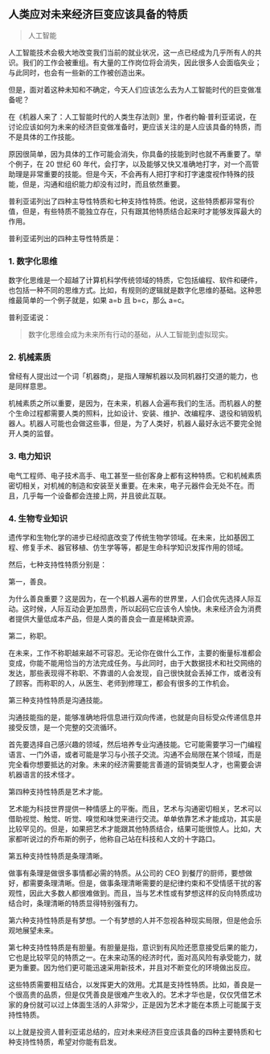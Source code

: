 ## 人类应对未来经济巨变应该具备的特质

> 人工智能

人工智能技术会极大地改变我们当前的就业状况，这一点已经成为几乎所有人的共识。我们的工作会被重组。有大量的工作岗位将会消失，因此很多人会面临失业；与此同时，也会有一些新的工作被创造出来。

但是，面对着这种未知和不确定，今天人们应该怎么去为人工智能时代的巨变做准备呢？

在《机器人来了：人工智能时代的人类生存法则》里，作者约翰·普利亚诺说，在讨论应该如何为未来的经济巨变做准备时，更应该关注的是人应该具备的特质，而不是具体的工作技能。

原因很简单，因为具体的工作可能会消失，你具备的技能到时也就不再重要了。举个例子，在 20 世纪 60 年代，会打字，以及能够又快又准确地打字，对一个高管助理是非常重要的技能。但是今天，不会再有人把打字和打字速度视作特殊的技能，但是，沟通和组织能力却没有过时，而且依然重要。

普利亚诺列出了四种主导性特质和七种支持性特质。他说，这些特质都非常有价值，但是，有些特质不能独立存在，只有跟其他特质结合起来时才能够发挥最大的作用。

普利亚诺列出的四种主导性特质是：

### 1. 数字化思维

数字化思维是一个超越了计算机科学传统领域的特质，它包括编程、软件和硬件，也包括一种不同的思维方式。比如，有规则的逻辑就是数字化思维的基础。这种思维最简单的一个例子就是，如果 a=b 且 b=c，那么 a=c。

普利亚诺说：

> 数字化思维会成为未来所有行动的基础，从人工智能到虚拟现实。

### 2. 机械素质

曾经有人提出过一个词「机器商」，是指人理解机器以及同机器打交道的能力，也是同样意思。

机械素质之所以重要，是因为，在未来，机器人会遍布我们的生活。而机器人的整个生命过程都需要人类的照料，比如设计、安装、维护、改编程序、退役和销毁机器人。机器人可能也会做这些事，但是，为了人类好，机器人最好永远不要完全抛开人类的监督。

### 3. 电力知识

电气工程师、电子技术高手、电工甚至一些创客身上都有这种特质。它和机械素质密切相关，对机械的制造和安装至关重要。在未来，电子元器件会无处不在。而且，几乎每一个设备都会连接上网，并且彼此互联。

### 4. 生物专业知识

遗传学和生物化学的进步已经彻底改变了传统生物学领域。在未来，比如基因工程、修复手术、器官移植、仿生学等等，都是生命科学知识发挥作用的领域。

然后，七种支持性特质分别是：

第一，善良。

为什么善良重要？这是因为，在一个机器人遍布的世界里，人们会优先选择人际互动。这时候，人际互动会更加昂贵，所以起码它应该令人愉快。未来经济会为消费者提供大量低成本产品，但是人类的善良会一直是稀缺资源。

第二，称职。

在未来，工作不称职越来越不可容忍。无论你在做什么工作，主要的衡量标准都会变成，你能不能用恰当的方法完成任务。与此同时，由于大数据技术和社交网络的发达，那些表现得不称职、不靠谱的人会发现，自己很快就会丢掉工作，或者没有了顾客。而称职的人，从医生、老师到修理工，都会有很多的工作机会。

第三种支持性特质是沟通技能。

沟通技能指的是，能够准确地将信息进行双向传递，也就是向目标受众传递信息并接受反馈，是一个完整的交流循环。

首先要选择自己感兴趣的领域，然后培养专业沟通技能。它可能需要学习一门编程语言、一门外语，或者可能是学习与小孩子交流。沟通不会局限在某个领域，而是完全看你想要抵达的对象。未来的经济需要能言善道的营销类型人才，也需要会讲机器语言的技术怪才。

第四种支持性特质是艺术才能。

艺术能为科技世界提供一种情感上的平衡。而且，艺术与沟通密切相关，艺术可以借助视觉、触觉、听觉、嗅觉和味觉来进行交流。单单依靠艺术才能成功，其实是比较罕见的。但是，如果把艺术才能跟其他特质结合，结果可能很惊人。比如，大家都听说过的乔布斯的例子，他称自己站在科技和人文的十字路口。

第五种支持性特质是条理清晰。

做事有条理是做很多事情都必需的特质。从公司的 CEO 到餐厅的厨师，要想做好，都需要条理清晰。但是，做事条理清晰需要的是纪律约束和不受情感干扰的客观性，因此大多数人都很难做到。而且，当与艺术性或有梦想这样的反向特质成功结合时，条理清晰的特质显得特别强有力。

第六种支持性特质是有梦想。一个有梦想的人并不忽视各种现实局限，但是他会乐观地展望未来。

第七种支持性特质是有胆量。有胆量是指，意识到有风险还愿意接受后果的能力，它也是比较罕见的特质之一。在未来动荡的经济时代，面对高风险有承受能力，就更为重要。因为他们更可能迅速采用新技术，并且对不断变化的环境做出反应。

这些特质需要相互结合，以发挥更大的效用。尤其是支持性特质。比如，善良是一个很高贵的品质，但是仅凭善良是很难产生收入的。艺术才华也是，仅仅凭借艺术家的身份就可以过上体面生活的人非常少，正是因为艺术才能在本质上可能属于支持性特质。

以上就是投资人普利亚诺总结的，应对未来经济巨变应该具备的四种主要特质和七种支持性特质，希望对你能有启发。


